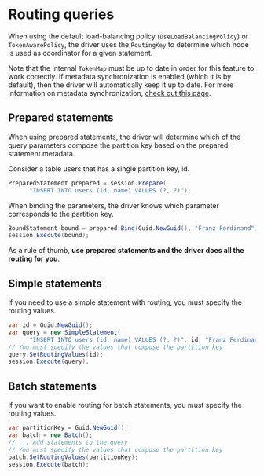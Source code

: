 # Routing queries

When using the default load-balancing policy (`DseLoadBalancingPolicy`) or `TokenAwarePolicy`, the driver uses the `RoutingKey` to determine which node is used as coordinator for a given statement.

Note that the internal `TokenMap` must be up to date in order for this feature to work correctly. If metadata synchronization is enabled (which it is by default), then the driver will automatically keep it up to date. For more information on metadata synchronization, [check out this page](../metadata).

## Prepared statements

When using prepared statements, the driver will determine which of the query parameters compose the partition
key based on the prepared statement metadata.

Consider a table users that has a single partition key, id.

```csharp
PreparedStatement prepared = session.Prepare(
      "INSERT INTO users (id, name) VALUES (?, ?)");
```

When binding the parameters, the driver knows which parameter corresponds to the partition key.

```csharp
BoundStatement bound = prepared.Bind(Guid.NewGuid(), "Franz Ferdinand");
session.Execute(bound);
```

As a rule of thumb, **use prepared statements and the driver does all the routing for you**.

## Simple statements 

If you need to use a simple statement with routing, you must specify the routing values.

```csharp
var id = Guid.NewGuid();
var query = new SimpleStatement(
      "INSERT INTO users (id, name) VALUES (?, ?)", id, "Franz Ferdinand");
// You must specify the values that compose the partition key
query.SetRoutingValues(id);
session.Execute(query);
```

## Batch statements

If you want to enable routing for batch statements, you must specify the routing values.

```csharp
var partitionKey = Guid.NewGuid();
var batch = new Batch();
// ... Add statements to the query
// You must specify the values that compose the partition key
batch.SetRoutingValues(partitionKey);
session.Execute(batch);
```